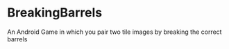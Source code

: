# BreakingBarrels
An Android Game in which you pair two tile images by breaking the correct barrels
